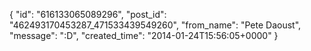  {
   "id": "616133065089296",
   "post_id": "462493170453287_471533439549260",
   "from_name": "Pete Daoust",
   "message": ":D",
   "created_time": "2014-01-24T15:56:05+0000"
 }
